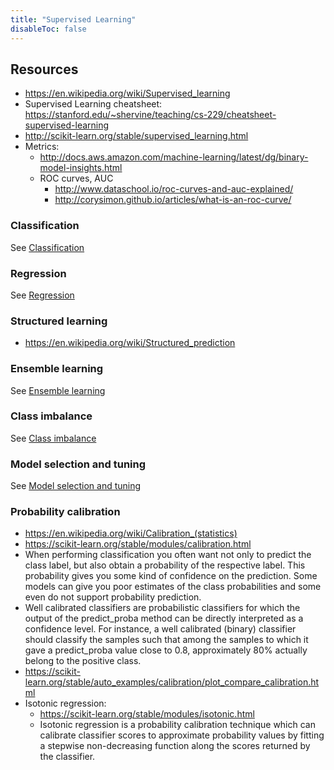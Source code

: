 ```yaml
---
title: "Supervised Learning"
disableToc: false 
---
```


## Resources
- https://en.wikipedia.org/wiki/Supervised_learning
- Supervised Learning cheatsheet: https://stanford.edu/~shervine/teaching/cs-229/cheatsheet-supervised-learning
- http://scikit-learn.org/stable/supervised_learning.html
- Metrics:
	- http://docs.aws.amazon.com/machine-learning/latest/dg/binary-model-insights.html
	- ROC curves, AUC
		- http://www.dataschool.io/roc-curves-and-auc-explained/
		- http://corysimon.github.io/articles/what-is-an-roc-curve/


### Classification
See [Classification](Classification.md)

### Regression
See [Regression](Regression.md)

### Structured learning
- https://en.wikipedia.org/wiki/Structured_prediction

### Ensemble learning
See [Ensemble learning](Ensemble%20learning.md)

### Class imbalance
See [Class imbalance](Class%20imbalance.md)

### Model selection and tuning
See [Model selection and tuning](Model%20selection%20and%20tuning.md)

### Probability calibration
- https://en.wikipedia.org/wiki/Calibration_(statistics)
- https://scikit-learn.org/stable/modules/calibration.html
- When performing classification you often want not only to predict the class label, but also obtain a probability of the respective label. This probability gives you some kind of confidence on the prediction. Some models can give you poor estimates of the class probabilities and some even do not support probability prediction. 
- Well calibrated classifiers are probabilistic classifiers for which the output of the predict_proba method can be directly interpreted as a confidence level. For instance, a well calibrated (binary) classifier should classify the samples such that among the samples to which it gave a predict_proba value close to 0.8, approximately 80% actually belong to the positive class.
- https://scikit-learn.org/stable/auto_examples/calibration/plot_compare_calibration.html
- Isotonic regression: 
	- https://scikit-learn.org/stable/modules/isotonic.html
	- Isotonic regression is a probability calibration technique which can calibrate classifier scores to approximate probability values by fitting a stepwise non-decreasing function along the scores returned by the classifier.